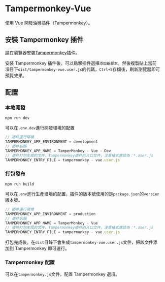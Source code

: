 # Tampermonkey-Vue

使用 Vue 開發油猴插件（Tampermonkey）。

## 安裝 Tampermonkey 插件

請在瀏覽器安裝[Tampermonkey](https://tampermonkey.net/)插件。

安裝 Tampermonkey 插件後，可以點擊插件選擇`添加新腳本`，然後複製貼上當前項目下`dist/tampermonkey-vue.user.js`的代碼，`Ctrl+S`存檔後，刷新瀏覽器即可預覽效果。

## 配置

### 本地開發

```
npm run dev
```

可以在`.env.dev`進行開發環境的配置

```js
// 插件運行環境
TAMPERMONKEY_APP_ENVIRONMENT = development
// 插件名稱
TAMPERMONKEY_APP_NAME = TamperMonkey - Vue - Dev
// 插件打包生成的文件，Tampermonkey插件的入口文件，注意格式應該為：*.user.js
TAMPERMONKEY_ENTRY_FILE = tampermonkey - vue.user.js
```

### 打包發布

```
npm run build
```

可以在`.env`進行生產環境的配置，插件的版本號使用的是`package.json`的`version`版本號。

```js
// 插件運行環境
TAMPERMONKEY_APP_ENVIRONMENT = production
// 插件名稱
TAMPERMONKEY_APP_NAME = TamperMonkey - Vue
// 插件打包生成的文件，Tampermonkey插件的入口文件，注意格式應該為：*.user.js
TAMPERMONKEY_ENTRY_FILE = tampermonkey - vue.user.js
```

打包完成後，在`dist`目錄下會生成`tampermonkey-vue.user.js`文件，把該文件添加到 Tampermonkey 即可運行。

### Tampermonkey 配置

可以在`tampermonkey.js`文件，配置 Tampermonkey 選項。
